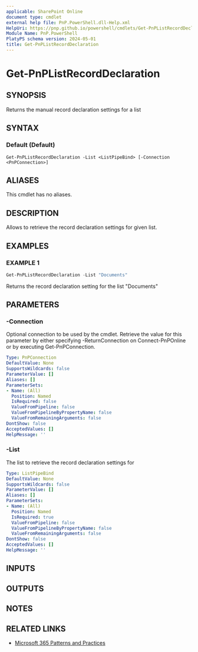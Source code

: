 ```yaml
---
applicable: SharePoint Online
document type: cmdlet
external help file: PnP.PowerShell.dll-Help.xml
HelpUri: https://pnp.github.io/powershell/cmdlets/Get-PnPListRecordDeclaration.html
Module Name: PnP.PowerShell
PlatyPS schema version: 2024-05-01
title: Get-PnPListRecordDeclaration
---
```


# Get-PnPListRecordDeclaration

## SYNOPSIS

Returns the manual record declaration settings for a list

## SYNTAX

### Default (Default)

```
Get-PnPListRecordDeclaration -List <ListPipeBind> [-Connection <PnPConnection>]
```

## ALIASES

This cmdlet has no aliases.

## DESCRIPTION

Allows to retrieve the record declaration settings for given list.

## EXAMPLES

### EXAMPLE 1

```powershell
Get-PnPListRecordDeclaration -List "Documents"
```

Returns the record declaration setting for the list "Documents"

## PARAMETERS

### -Connection

Optional connection to be used by the cmdlet. Retrieve the value for this parameter by either specifying -ReturnConnection on Connect-PnPOnline or by executing Get-PnPConnection.

```yaml
Type: PnPConnection
DefaultValue: None
SupportsWildcards: false
ParameterValue: []
Aliases: []
ParameterSets:
- Name: (All)
  Position: Named
  IsRequired: false
  ValueFromPipeline: false
  ValueFromPipelineByPropertyName: false
  ValueFromRemainingArguments: false
DontShow: false
AcceptedValues: []
HelpMessage: ''
```

### -List

The list to retrieve the record declaration settings for

```yaml
Type: ListPipeBind
DefaultValue: None
SupportsWildcards: false
ParameterValue: []
Aliases: []
ParameterSets:
- Name: (All)
  Position: Named
  IsRequired: true
  ValueFromPipeline: false
  ValueFromPipelineByPropertyName: false
  ValueFromRemainingArguments: false
DontShow: false
AcceptedValues: []
HelpMessage: ''
```

## INPUTS

## OUTPUTS

## NOTES

## RELATED LINKS

- [Microsoft 365 Patterns and Practices](https://aka.ms/m365pnp)
